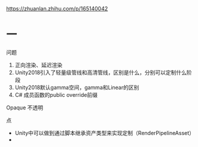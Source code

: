 https://zhuanlan.zhihu.com/p/165140042

# 一

问题

1. 正向渲染、延迟渲染
2. Unity2018引入了轻量级管线和高清管线，区别是什么，分别可以定制什么阶段
3. Unity2018默认gamma空间，gamma和Linear的区别
4. C# 成员函数的public override前缀

Opaque 不透明

点

- Unity中可以做到通过脚本继承资产类型来实现定制（RenderPipelineAsset）
- 